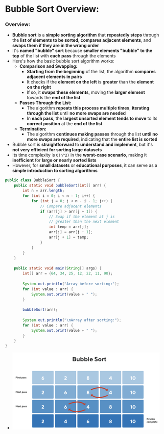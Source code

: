 # Bubble Sort Overview:

### Overview:
* **Bubble sort** is a **simple sorting algorithm** that **repeatedly steps** through the **list of elements to be 
  sorted**, **compares adjacent elements**, and **swaps them if they are in the wrong order**
* It's **named "bubble" sort** because **smaller elements "bubble" to the top** of the list with **each pass** through the 
  elements
* Here's how the basic bubble sort algorithm works:
  * **Comparison and Swapping:**
    * **Starting from the beginning** of the list, the algorithm **compares adjacent elements in pairs**
    * It checks if the **element on the left** is **greater** than the **element on the right**
    * If so, it **swaps these elements**, moving the **larger element** towards the **end of the list**
  * **Passes Through the List:**
    * The algorithm **repeats this process multiple times**, **iterating through the list** until **no more swaps are 
      needed**
    * In **each pass**, the **largest unsorted element tends to move** to its **correct position** at the **end of the 
      list**
  * **Termination:**
    * The algorithm **continues making passes** through the list **until no more swaps are required**, indicating that the 
      **entire list is sorted**
* Bubble sort is **straightforward** to **understand and implement**, but it's **not very efficient for sorting large datasets**
* Its time complexity is `O(n^2)` in the **worst-case scenario**, making it **inefficient** for **large or nearly 
  sorted lists**
* However, for **small datasets** or **educational purposes**, it can serve as a **simple introduction to sorting 
  algorithms**

```java
public class BubbleSort {
    public static void bubbleSort(int[] arr) {
        int n = arr.length;
        for (int i = 0; i < n - 1; i++) {
            for (int j = 0; j < n - i - 1; j++) {
                // Compare adjacent elements
                if (arr[j] > arr[j + 1]) {
                    // Swap if the element at j is 
                    // greater than the next element
                    int temp = arr[j];
                    arr[j] = arr[j + 1];
                    arr[j + 1] = temp;
                }
            }
        }
    }

    public static void main(String[] args) {
        int[] arr = {64, 34, 25, 12, 22, 11, 90};

        System.out.println("Array before sorting:");
        for (int value : arr) {
            System.out.print(value + " ");
        }

        bubbleSort(arr);

        System.out.println("\nArray after sorting:");
        for (int value : arr) {
            System.out.print(value + " ");
        }
    }
}
```
* <img src="images/Bubble_Sort_Diagram.png" width="500">